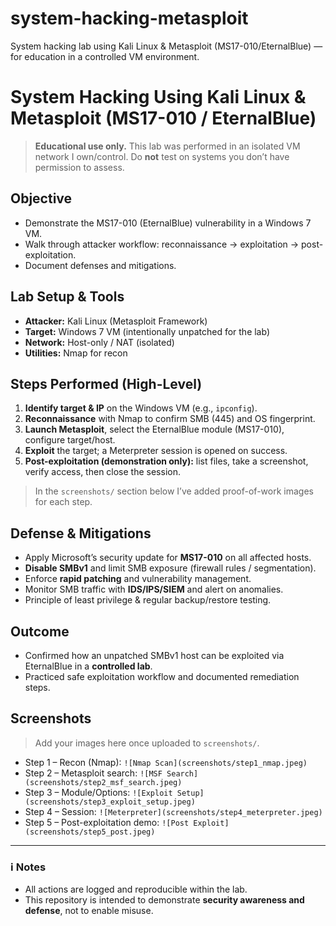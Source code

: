 # system-hacking-metasploit
System hacking lab using Kali Linux &amp; Metasploit (MS17-010/EternalBlue) — for education in a controlled VM environment.
# System Hacking Using Kali Linux & Metasploit (MS17-010 / EternalBlue)

> **Educational use only.** This lab was performed in an isolated VM network I own/control. Do **not** test on systems you don’t have permission to assess.

## Objective
- Demonstrate the MS17-010 (EternalBlue) vulnerability in a Windows 7 VM.
- Walk through attacker workflow: reconnaissance → exploitation → post-exploitation.
- Document defenses and mitigations.

## Lab Setup & Tools
- **Attacker:** Kali Linux (Metasploit Framework)
- **Target:** Windows 7 VM (intentionally unpatched for the lab)
- **Network:** Host-only / NAT (isolated)
- **Utilities:** Nmap for recon

## Steps Performed (High-Level)
1. **Identify target & IP** on the Windows VM (e.g., `ipconfig`).
2. **Reconnaissance** with Nmap to confirm SMB (445) and OS fingerprint.
3. **Launch Metasploit**, select the EternalBlue module (MS17-010), configure target/host.
4. **Exploit** the target; a Meterpreter session is opened on success.
5. **Post-exploitation (demonstration only):** list files, take a screenshot, verify access, then close the session.

> In the `screenshots/` section below I’ve added proof-of-work images for each step.

## Defense & Mitigations
- Apply Microsoft’s security update for **MS17-010** on all affected hosts.
- **Disable SMBv1** and limit SMB exposure (firewall rules / segmentation).
- Enforce **rapid patching** and vulnerability management.
- Monitor SMB traffic with **IDS/IPS/SIEM** and alert on anomalies.
- Principle of least privilege & regular backup/restore testing.

## Outcome
- Confirmed how an unpatched SMBv1 host can be exploited via EternalBlue in a **controlled lab**.
- Practiced safe exploitation workflow and documented remediation steps.

## Screenshots
> Add your images here once uploaded to `screenshots/`.

- Step 1 – Recon (Nmap): `![Nmap Scan](screenshots/step1_nmap.jpeg)`
- Step 2 – Metasploit search: `![MSF Search](screenshots/step2_msf_search.jpeg)`
- Step 3 – Module/Options: `![Exploit Setup](screenshots/step3_exploit_setup.jpeg)`
- Step 4 – Session: `![Meterpreter](screenshots/step4_meterpreter.jpeg)`
- Step 5 – Post-exploitation demo: `![Post Exploit](screenshots/step5_post.jpeg)`

---

### ℹ️ Notes
- All actions are logged and reproducible within the lab.
- This repository is intended to demonstrate **security awareness and defense**, not to enable misuse.
